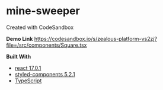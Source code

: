 # mine-sweeper
Created with CodeSandbox

**Demo Link**
https://codesandbox.io/s/zealous-platform-vs2zj?file=/src/components/Square.tsx

**Built With**
* [react 17.0.1](https://www.npmjs.com/package/react)
* [styled-components 5.2.1](https://styled-components.com/)
* [TypeScript](https://www.typescriptlang.org/)
